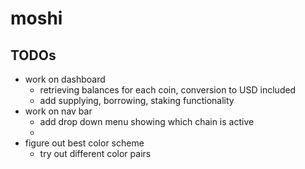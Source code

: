 # moshi

## TODOs
- work on dashboard
    - retrieving balances for each coin, conversion to USD included
    - add supplying, borrowing, staking functionality
- work on nav bar
    - add drop down menu showing which chain is active
    - 
- figure out best color scheme
    - try out different color pairs

